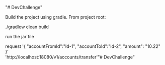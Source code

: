 "# DevChallenge" 


Build the project using gradle. From project root:

./gradlew clean build

run the jar file

request
'{
  "accountFromId":"Id-1",
  "accountToId":"Id-2",
  "amount": "10.22"
}' \
 'http://localhost:18080/v1/accounts/transfer'"# DevChallenge" 
